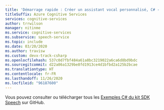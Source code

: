 ```yaml
---
title: 'Démarrage rapide : Créer un assistant vocal personnalisé, C# - Service Speech'
titleSuffix: Azure Cognitive Services
services: cognitive-services
author: trrwilson
manager: nitinme
ms.service: cognitive-services
ms.subservice: speech-service
ms.topic: include
ms.date: 03/20/2020
ms.author: travisw
ms.custom: devx-track-csharp
ms.openlocfilehash: 537c0d7fbf484a61a8bc3219022a6ca6d8bd9bdc
ms.sourcegitcommit: d22a86a1329be8fd1913ce4d1bfbd2a125b2bcae
ms.translationtype: HT
ms.contentlocale: fr-FR
ms.lasthandoff: 11/26/2020
ms.locfileid: "96187600"
---
```

Vous pouvez consulter ou télécharger tous les [Exemples C# du kit SDK Speech](https://aka.ms/speech/github-csharp) sur GitHub. 